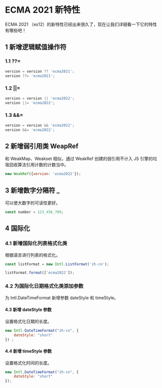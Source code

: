 # ECMA 2021 新特性

ECMA 2021 （es12）的新特性已经出来很久了，现在让我们详细看一下它的特性有哪些吧！

## 1 新增逻辑赋值操作符

### 1.1 ??=

```javascript
version = version ?? 'ecma2021';
version ??= 'ecma2021';
```

### 1.2 ||= 

```javascript
version = version || 'ecma2022';
version ||= 'ecma2022';
```

### 1.3 &&=

```javascript
version = version && 'ecma2022';
version &&= 'ecma2022';
```

## 2 新增弱引用类 WeapRef

和 WeakMap、Weakset 相似，通过 WeakRef 创建的弱引用不计入 JS 引擎的垃圾回收算法引用计数的计数当中。

```javascript
new WeakRef({version: 'ecma2022'});
```

## 3 新增数字分隔符 _

可以使大数字的可读性更好。

```javascript 
const number = 123_456_789;
```

## 4 国际化

### 4.1 新增国际化列表格式化类

根据语言进行列表的格式化。

```javascript 
const listFormat = new Intl.ListFormat('zh-cn');

listFormat.format(['ecma2022']);
```

### 4.2 为国际化日期格式化类添加参数

为 Intl.DateTimeFormat 新增参数 dateStyle 和 timeStyle。

#### 4.3 新增 dateStyle 参数

设置格式化日期的长度。

```javascript
new Intl.DateTimeFormat("zh-cn", {
    dateStyle: "short"
}) ;
```

#### 4.4 新增 timeStyle 参数

设置格式化时间的长度。

```javascript
new Intl.DateTimeFormat("zh-cn", {
    dateStyle: "short"
});
```